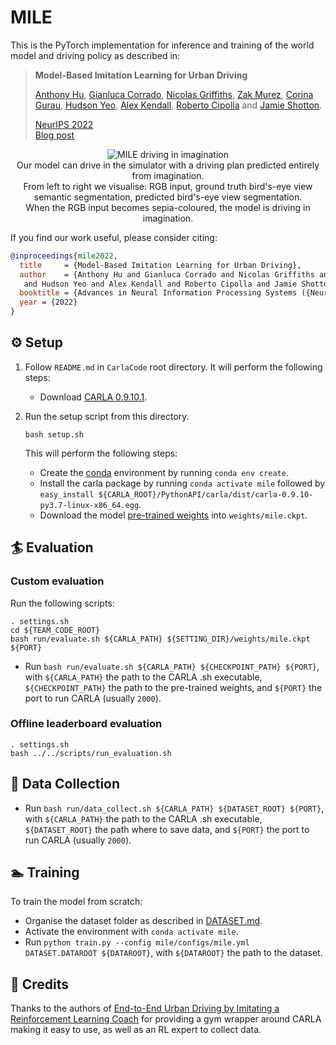 # MILE
This is the PyTorch implementation for inference and training of the world model and driving policy as 
described in:

> **Model-Based Imitation Learning for Urban Driving**
>
> [Anthony Hu](https://anthonyhu.github.io/), 
[Gianluca Corrado](https://github.com/gianlucacorrado),
[Nicolas Griffiths](https://github.com/nicolasgriffiths), 
[Zak Murez](http://zak.murez.com/),
[Corina Gurau](https://github.com/cgurau),
[Hudson Yeo](https://github.com/huddyyeo), 
[Alex Kendall](https://alexgkendall.com/),
[Roberto Cipolla](https://mi.eng.cam.ac.uk/~cipolla/index.htm) and
[Jamie Shotton](https://jamie.shotton.org/). 
>
> [NeurIPS 2022](https://arxiv.org/abs/2210.07729)<br/>
> [Blog post](https://wayve.ai/blog/learning-a-world-model-and-a-driving-policy/)

<p align="center">
     <img src="https://github.com/wayveai/mile/releases/download/v1.0/mile_driving_in_imagination.gif" alt="MILE driving in imagination">
     <br/> Our model can drive in the simulator with a driving plan predicted entirely from imagination.
     <br/> From left to right we visualise: RGB input, ground truth bird's-eye view semantic segmentation,
     predicted bird's-eye view segmentation.
     <br/> When the RGB input becomes sepia-coloured, the model is driving in imagination.
     <sub><em>
    </em></sub>
</p>

If you find our work useful, please consider citing:
```bibtex
@inproceedings{mile2022,
  title     = {Model-Based Imitation Learning for Urban Driving},
  author    = {Anthony Hu and Gianluca Corrado and Nicolas Griffiths and Zak Murez and Corina Gurau
   and Hudson Yeo and Alex Kendall and Roberto Cipolla and Jamie Shotton},
  booktitle = {Advances in Neural Information Processing Systems ({NeurIPS})},
  year = {2022}
}
```

## ⚙ Setup
1. Follow `README.md` in `CarlaCode` root directory. It will perform the following steps:
   - Download [CARLA 0.9.10.1](https://github.com/carla-simulator/carla/releases/tag/0.9.10.1).

2. Run the setup script from this directory.
   ```
   bash setup.sh
   ```
   This will perform the following steps:
   - Create the [conda](https://docs.conda.io/en/latest/miniconda.html) environment by running `conda env create`.
   - Install the carla package by running `conda activate mile` followed by `easy_install ${CARLA_ROOT}/PythonAPI/carla/dist/carla-0.9.10-py3.7-linux-x86_64.egg`.
   - Download the model [pre-trained weights](https://github.com/wayveai/mile/releases/download/v1.0/mile.ckpt) into `weights/mile.ckpt`.

## 🏄 Evaluation
### Custom evaluation
Run the following scripts:
   ```
   . settings.sh
   cd ${TEAM_CODE_ROOT}
   bash run/evaluate.sh ${CARLA_PATH} ${SETTING_DIR}/weights/mile.ckpt ${PORT}
   ```
- Run `bash run/evaluate.sh ${CARLA_PATH} ${CHECKPOINT_PATH} ${PORT}`, with 
 `${CARLA_PATH}` the path to the CARLA .sh executable,
`${CHECKPOINT_PATH}` the path to the 
pre-trained weights, and `${PORT}` the port to run CARLA (usually `2000`).

### Offline leaderboard evaluation

   ```
   . settings.sh
   bash ../../scripts/run_evaluation.sh
   ```

## 📖 Data Collection
- Run `bash run/data_collect.sh ${CARLA_PATH} ${DATASET_ROOT} ${PORT}`, with 
 `${CARLA_PATH}` the path to the CARLA .sh executable,
`${DATASET_ROOT}` the path where to save data, and `${PORT}` the port to run CARLA (usually `2000`).

## 🏊 Training
To train the model from scratch:
- Organise the dataset folder as described in [DATASET.md](DATASET.md).
- Activate the environment with `conda activate mile`.
- Run `python train.py --config mile/configs/mile.yml DATASET.DATAROOT ${DATAROOT}`, with `${DATAROOT}`
the path to the dataset.

## 🙌 Credits
Thanks to the authors of [End-to-End Urban Driving by Imitating a Reinforcement Learning Coach](https://github.com/zhejz/carla-roach)
for providing a gym wrapper around CARLA making it easy to use, as well as an RL expert to collect data.
